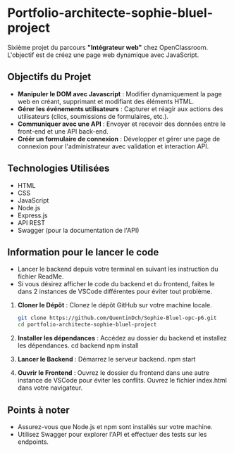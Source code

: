 # Portfolio-architecte-sophie-bluel-project

Sixième projet du parcours **"Intégrateur web"** chez OpenClassroom. <br> L'objectif est de créez une page web dynamique avec JavaScript.

## Objectifs du Projet

- **Manipuler le DOM avec Javascript** : Modifier dynamiquement la page web en créant, supprimant et modifiant des éléments HTML.
- **Gérer les événements utilisateurs** : Capturer et réagir aux actions des utilisateurs (clics, soumissions de formulaires, etc.).
- **Communiquer avec une API** : Envoyer et recevoir des données entre le front-end et une API back-end.
- **Créér un formulaire de connexion** : Développer et gérer une page de connexion pour l'administrateur avec validation et interaction API.

## Technologies Utilisées

- HTML
- CSS
- JavaScript
- Node.js
- Express.js
- API REST
- Swagger (pour la documentation de l'API)

## Information pour le lancer le code

- Lancer le backend depuis votre terminal en suivant les instruction du fichier ReadMe.
- Si vous désirez afficher le code du backend et du frontend, faites le dans 2 instances de VSCode différentes pour éviter tout problème.

1. **Cloner le Dépôt** : Clonez le dépôt GitHub sur votre machine locale.

   ```bash
   git clone https://github.com/QuentinDch/Sophie-Bluel-opc-p6.git
   cd portfolio-architecte-sophie-bluel-project

   ```

2. **Installer les dépendances** : Accédez au dossier du backend et installez les dépendances.
   cd backend
   npm install

3. **Lancer le Backend** : Démarrez le serveur backend.
   npm start

4. **Ouvrir le Frontend** : Ouvrez le dossier du frontend dans une autre instance de VSCode pour éviter les conflits. Ouvrez le fichier index.html dans votre navigateur.

## Points à noter

- Assurez-vous que Node.js et npm sont installés sur votre machine.
- Utilisez Swagger pour explorer l'API et effectuer des tests sur les endpoints.
